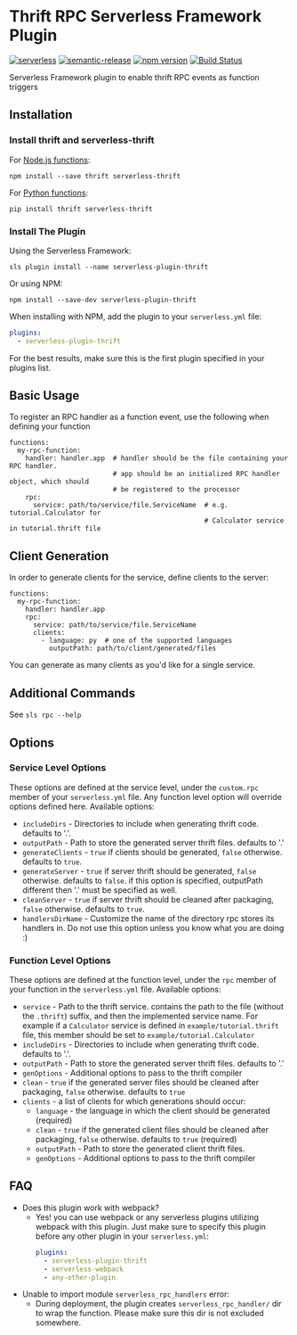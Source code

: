 # Thrift RPC Serverless Framework Plugin
[![serverless](http://public.serverless.com/badges/v3.svg)](http://www.serverless.com)
[![semantic-release](https://img.shields.io/badge/%20%20%F0%9F%93%A6%F0%9F%9A%80-semantic--release-e10079.svg)](https://github.com/semantic-release/semantic-release)
[![npm version](https://badge.fury.io/js/serverless-plugin-thrift.svg)](https://badge.fury.io/js/serverless-plugin-thrift)
[![Build Status](https://travis-ci.com/galbash/serverless-rpc.svg?branch=master)](https://travis-ci.com/galbash/serverless-rpc)

Serverless Framework plugin to enable thrift RPC events as function triggers

## Installation
### Install thrift and serverless-thrift
For [Node.js functions](https://www.npmjs.com/package/serverless-thrift):
```
npm install --save thrift serverless-thrift
```

For [Python functions](https://pypi.org/project/serverless-thrift):
```
pip install thrift serverless-thrift
```
### Install The Plugin
Using the Serverless Framework:
```
sls plugin install --name serverless-plugin-thrift
```

Or using NPM:
```
npm install --save-dev serverless-plugin-thrift
```
When installing with NPM, add the plugin to your `serverless.yml` file:
```yaml
plugins:
  - serverless-plugin-thrift
```
For the best results, make sure this is the first plugin specified in your
plugins list.

## Basic Usage
To register an RPC handler as a function event, use the following when defining your function
```
functions:
  my-rpc-function:
    handler: handler.app  # handler should be the file containing your RPC handler.
                          # app should be an initialized RPC handler object, which should
                          # be registered to the processor
    rpc:
      service: path/to/service/file.ServiceName  # e.g. tutorial.Calculator for
                                                 # Calculator service in tutorial.thrift file
```

## Client Generation
In order to generate clients for the service, define clients to the server:
```
functions:
  my-rpc-function:
    handler: handler.app
    rpc:
      service: path/to/service/file.ServiceName
      clients:
        - language: py  # one of the supported languages
          outputPath: path/to/client/generated/files
```

You can generate as many clients as you'd like for a single service.

## Additional Commands
See `sls rpc --help`

## Options
### Service Level Options
These options are defined at the service level, under the `custom.rpc` member
of your `serverless.yml` file. Any function level option will override options
defined here. Available options:
* `includeDirs` - Directories to include when generating thrift code. defaults to '.'.
* `outputPath` - Path to store the generated server thrift files. defaults to '.'
* `generateClients` - `true` if clients should be generated, `false` otherwise. defaults to `true`.
* `generateServer` - `true` if server thrift should be generated, `false` otherwise. defaults to `false`.
if this option is specified, outputPath different then '.' must be specified as well.
* `cleanServer` - `true` if server thrift should be cleaned after packaging, `false` otherwise. defaults to `true`.
* `handlersDirName` - Customize the name of the directory rpc stores its
handlers in. Do not use this option unless you know what you are doing :)

### Function Level Options
These options are defined at the function level, under the `rpc` member
of your function in the `serverless.yml` file. Available options:
* `service` - Path to the thrift service. contains the path to the file (without the `.thrift`)
suffix, and then the implemented service name. For example if a `Calculator` service is defined
in `example/tutorial.thrift` file, this member should be set to `example/tutorial.Calculator`
* `includeDirs` - Directories to include when generating thrift code. defaults to '.'.
* `outputPath` - Path to store the generated server thrift files. defaults to '.'
* `genOptions` - Additional options to pass to the thrift compiler
* `clean` - `true` if the generated server files should be cleaned after packaging, `false` otherwise.
defaults to `true`
* `clients` - a list of clients for which generations should occur:
  * `language` - the language in which the client should be generated (required)
  * `clean` - `true` if the generated client files should be cleaned after packaging, `false` otherwise.
defaults to `true` (required)
  * `outputPath` - Path to store the generated client thrift files. 
  * `genOptions` - Additional options to pass to the thrift compiler

## FAQ
* Does this plugin work with webpack?
    * Yes! you can use webpack or any serverless plugins utilizing webpack with
      this plugin. Just make sure to specify this plugin before any other
      plugin in your `serverless.yml`:
      ```yaml
      plugins:
        - serverless-plugin-thrift
        - serverless-webpack
        - any-other-plugin
      ```
* Unable to import module `serverless_rpc_handlers` error:
    * During deployment, the plugin creates `serverless_rpc_handler/` dir to wrap the function. Please make sure this dir is not excluded somewhere.
